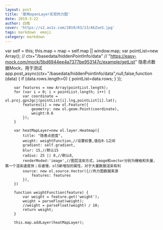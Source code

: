 ```yaml
---
layout: post
title: '使用openLayer实现热力图'
date: 2019-3-22
author: 白皓
cover: 'https://s2.ax1x.com/2019/03/13/AkZxeS.jpg'
tags: markdown  emoji
category: markdown
---
```

  
var self = this;
        this.map = map = self.map || window.map;
        var pointList=new Array();
        // ctx+"/basedata/hiddenPointInfo/data"
        // "https://easy-mock.com/mock/5bd6944ee4a7377be953147c/example/getList"  隐患点数据Mock，用于测试
        app.post_async(ctx+"/basedata/hiddenPointInfo/data",null,false,function (data) {
            if (data.rows.length>0)
            {
                pointList=data.rows;
            }
        });

        var features = new Array(pointList.length);
        for (var i = 0; i < pointList.length; i++) {
            var coordinate = ol.proj.gps2gcj(pointList[i].lng,pointList[i].lat);
            features[i] = new ol.Feature({
                geometry: new ol.geom.Point(coordinate),
                weight:0.6
            });
        }

        var heatMapLayer=new ol.layer.Heatmap({
            title: "隐患点密度",
            weight: weightFunction,//设置权重,值在0-1之间
            gradient: self.gradient,
            blur: 15,//默认15
            radius: 25 || 8,//默认8,
            renderModed:'image',//图层渲染方式，image和vector分别为栅格和矢量，第一个渲染速度快；后者慢，ol5新增加的属性，对于大量数据渲染有利
            source: new ol.source.Vector({//热力图数据来源
                features: features
            }),
        })

        function weightFunction(feature) {
            var weight = feature.get('weight');
            weight = parseFloat(weight);
            //weight = parseFloat(weight) / 10;
            return weight;
        }

        this.map.addLayer(heatMapLayer);